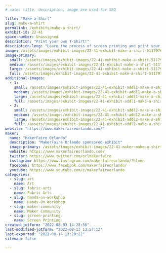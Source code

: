 ```yaml
---
# note: title, description, image are used for SEO

title: "Make-a-Shirt"
slug: make-a-shirt
permalink: /exhibits/make-a-shirt/
exhibit-id: 22-41
space-number: Unassigned
description: "Print your own T-Shirt!"
description-long: "Learn the process of screen printing and print your own commemorative 2022 MakerFaire Orlando T-Shirt. Note: There is an additional charge for this activity. Part of the proceeds from this activity will benefit the FIRST Robotics club that is running the exhibit. "
image: /assets/images/exhibit-images/22-41-exhibit-make-a-shirt-51179764687-4ee841920c-c-large.jpg
image-primary: 
  small: /assets/images/exhibit-images/22-41-exhibit-make-a-shirt-51179764687-4ee841920c-c-small.jpg
  medium: /assets/images/exhibit-images/22-41-exhibit-make-a-shirt-51179764687-4ee841920c-c-medium.jpg
  large: /assets/images/exhibit-images/22-41-exhibit-make-a-shirt-51179764687-4ee841920c-c-large.jpg
  full: /assets/images/exhibit-images/22-41-exhibit-make-a-shirt-51179764687-4ee841920c-c-full.jpg
additional-images: 
  - 1:
    small: /assets/images/exhibit-images/22-41-exhibit-addl1-make-a-shirt-51703025796-85a2ba2960-c-small.jpg
    medium: /assets/images/exhibit-images/22-41-exhibit-addl1-make-a-shirt-51703025796-85a2ba2960-c-medium.jpg
    large: /assets/images/exhibit-images/22-41-exhibit-addl1-make-a-shirt-51703025796-85a2ba2960-c-large.jpg
    full: /assets/images/exhibit-images/22-41-exhibit-addl1-make-a-shirt-51703025796-85a2ba2960-c-full.jpg
  - 2:
    small: /assets/images/exhibit-images/22-41-exhibit-addl2-make-a-shirt-51703310798-f819013a9b-c-small.jpg
    medium: /assets/images/exhibit-images/22-41-exhibit-addl2-make-a-shirt-51703310798-f819013a9b-c-medium.jpg
    large: /assets/images/exhibit-images/22-41-exhibit-addl2-make-a-shirt-51703310798-f819013a9b-c-large.jpg
    full: /assets/images/exhibit-images/22-41-exhibit-addl2-make-a-shirt-51703310798-f819013a9b-c-full.jpg
website: "https://www.makerfaireorlando.com/"
maker: 
  name: "MakerFaire Orlando"
  description: "MakerFaire Orlando sponsored exhibit"
  image-primary: /assets/images/exhibit-images/22-41-maker-make-a-shirt-21-142-maker-learn-to-solder-download-medium-medium.png
  website: https://www.makerfaireorlando.com/
  twitter: https://www.twitter.com/orlmakerfaire
  instagram: https://www.instagram.com/makerfaireorlando/?hl=en
  facebook: https://www.facebook.com/makerfaireorlando/
  youtube: https://www.youtube.com/c/makerfaireorlando
categories: 
  - slug: art
    name: Art
  - slug: fabric-arts
    name: Fabric Arts
  - slug: hands-on-workshop
    name: Hands-On Workshop
  - slug: maker-community
    name: Maker Community
  - slug: screen-printing
    name: Screen Printing
created-jotform: "2022-08-03 14:28:56"
last-modified-jotform: "2022-08-13 13:57:12"
last-exported: "2022-08-14 13:20:22"
sitemap: false

---
```

